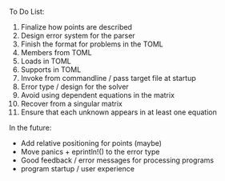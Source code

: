 To Do List:
1) Finalize how points are described
2) Design error system for the parser
3) Finish the format for problems in the TOML
4) Members from TOML
5) Loads in TOML
6) Supports in TOML
7) Invoke from commandline / pass target file at startup
8) Error type / design for the solver
9) Avoid using dependent equations in the matrix
10) Recover from a singular matrix
11) Ensure that each unknown appears in at least one equation


In the future:
- Add relative positioning for points (maybe)
- Move panics + eprintln!() to the error type
- Good feedback / error messages for processing programs
- program startup / user experience